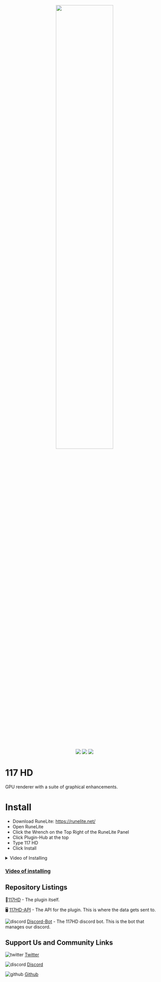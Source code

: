 <p  align="center"><img width=60% src="https://user-images.githubusercontent.com/72366279/223843186-d157ed53-4425-4613-b12d-5e9bcbbc2678.png"></p>

<p align="center">
  <img src="https://img.shields.io/endpoint?url=https://api.phstatistics.com/shields/installs/plugin/117hd&colorB=8a7f0e&style=for-the-badge">
  <img src="https://img.shields.io/endpoint?url=https://api.phstatistics.com/shields/rank/plugin/117hd&colorB=8a7f0e&style=for-the-badge">
  <img src="https://img.shields.io/discord/886733267284398130.svg?label=Discord&logo=Discord&colorB=7289da&style=for-the-badge">
</p>


# 117 HD

GPU renderer with a suite of graphical enhancements.

# Install

- Download RuneLite: https://runelite.net/
- Open RuneLite
- Click the Wrench on the Top Right of the RuneLite Panel
- Click Plugin-Hub at the top
- Type 117 HD
- Click Install

<details>
  <summary>Video of Installing</summary>

![Alt Text](https://user-images.githubusercontent.com/72366279/223843005-6175c825-7f35-4bcb-84eb-882321a017f7.gif)

</details>


### [Video of installing](https://i.imgur.com/aTZzsXD.gif)


## Repository Listings
🔌[117HD](https://github.com/117HD/RLHD) - The plugin itself.

 🖥 [117HD-API](https://github.com/117HD/117HD-API) - The API for the plugin. This is where the data gets sent to.

  ![discord](https://user-images.githubusercontent.com/5789682/173276137-8ea82e88-4ec1-444f-baf0-4b0dc171901f.png) [Discord-Bot](https://github.com/117HD/discord-bot) - The 117HD discord bot. This is the bot that manages our discord.

 ## Support Us and Community Links
 ![twitter](https://user-images.githubusercontent.com/5789682/173276125-347af1a5-e866-4770-97b2-7ebd3ab1aaa6.png)
 [Twitter](https://twitter.com/117scape)

 ![discord](https://user-images.githubusercontent.com/5789682/173276137-8ea82e88-4ec1-444f-baf0-4b0dc171901f.png)
 [Discord](https://discord.gg/U4p6ChjgSE)

 ![github](https://user-images.githubusercontent.com/5789682/173276200-a073b459-e9b6-45da-82b7-c1d88e1dd268.png)
 [Github](https://github.com/117HD)
